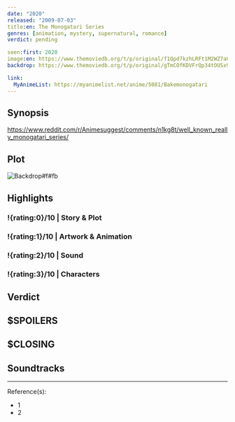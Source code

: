 ```yaml
---
date: "2020"
released: "2009-07-03"
title:en: The Monogatari Series
genres: [animation, mystery, supernatural, romance]
verdict: pending

seen:first: 2020
image:en: https://www.themoviedb.org/t/p/original/f1Qpd7kzhLRFt1M2WZ7aCvgbRY6.jpg
backdrop: https://www.themoviedb.org/t/p/original/gTmCOfKDVFrQp34tOUSx9qgd6LF.jpg

link:
  MyAnimeList: https://myanimelist.net/anime/5081/Bakemonogatari
---
```



## Synopsis

<https://www.reddit.com/r/Animesuggest/comments/n1kg8t/well_known_really_monogatari_series/>

## Plot

![Backdrop#f#fb](https://www.themoviedb.org/t/p/original/jsK6AVtQ7ANFBWSN6MRjJZVRdzQ.jpg "Source: TMDB")

## Highlights

### !{rating:0}/10 | Story & Plot

### !{rating:1}/10 | Artwork & Animation

### !{rating:2}/10 | Sound

### !{rating:3}/10 | Characters

## Verdict

## $SPOILERS

## $CLOSING

## Soundtracks

***
Reference(s):

- 1
- 2
